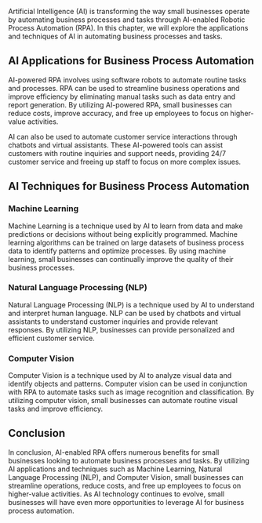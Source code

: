 
Artificial Intelligence (AI) is transforming the way small businesses operate by automating business processes and tasks through AI-enabled Robotic Process Automation (RPA). In this chapter, we will explore the applications and techniques of AI in automating business processes and tasks.

AI Applications for Business Process Automation
-----------------------------------------------

AI-powered RPA involves using software robots to automate routine tasks and processes. RPA can be used to streamline business operations and improve efficiency by eliminating manual tasks such as data entry and report generation. By utilizing AI-powered RPA, small businesses can reduce costs, improve accuracy, and free up employees to focus on higher-value activities.

AI can also be used to automate customer service interactions through chatbots and virtual assistants. These AI-powered tools can assist customers with routine inquiries and support needs, providing 24/7 customer service and freeing up staff to focus on more complex issues.

AI Techniques for Business Process Automation
---------------------------------------------

### Machine Learning

Machine Learning is a technique used by AI to learn from data and make predictions or decisions without being explicitly programmed. Machine learning algorithms can be trained on large datasets of business process data to identify patterns and optimize processes. By using machine learning, small businesses can continually improve the quality of their business processes.

### Natural Language Processing (NLP)

Natural Language Processing (NLP) is a technique used by AI to understand and interpret human language. NLP can be used by chatbots and virtual assistants to understand customer inquiries and provide relevant responses. By utilizing NLP, businesses can provide personalized and efficient customer service.

### Computer Vision

Computer Vision is a technique used by AI to analyze visual data and identify objects and patterns. Computer vision can be used in conjunction with RPA to automate tasks such as image recognition and classification. By utilizing computer vision, small businesses can automate routine visual tasks and improve efficiency.

Conclusion
----------

In conclusion, AI-enabled RPA offers numerous benefits for small businesses looking to automate business processes and tasks. By utilizing AI applications and techniques such as Machine Learning, Natural Language Processing (NLP), and Computer Vision, small businesses can streamline operations, reduce costs, and free up employees to focus on higher-value activities. As AI technology continues to evolve, small businesses will have even more opportunities to leverage AI for business process automation.
